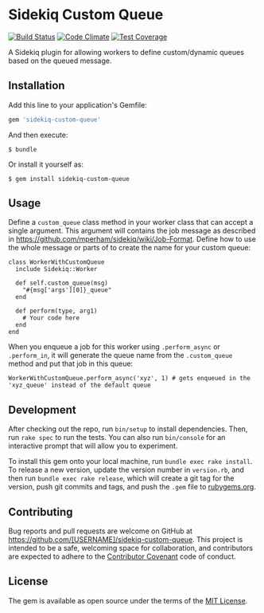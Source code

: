# Sidekiq Custom Queue

[![Build Status](https://travis-ci.org/evansagge/sidekiq-custom-queue.svg)](https://travis-ci.org/evansagge/sidekiq-custom-queue)
[![Code Climate](https://codeclimate.com/github/evansagge/sidekiq-custom-queue/badges/gpa.svg)](https://codeclimate.com/github/evansagge/sidekiq-custom-queue)
[![Test Coverage](https://codeclimate.com/github/evansagge/sidekiq-custom-queue/badges/coverage.svg)](https://codeclimate.com/github/evansagge/sidekiq-custom-queue/coverage)

A Sidekiq plugin for allowing workers to define custom/dynamic queues based on the queued message.

## Installation

Add this line to your application's Gemfile:

```ruby
gem 'sidekiq-custom-queue'
```

And then execute:

    $ bundle

Or install it yourself as:

    $ gem install sidekiq-custom-queue

## Usage

Define a `custom_queue` class method in your worker class that can accept a single argument. This argument will contains the job message
as described in https://github.com/mperham/sidekiq/wiki/Job-Format. Define how to use the whole message or parts of to create the name
for your custom queue:

```
class WorkerWithCustomQueue
  include Sidekiq::Worker

  def self.custom_queue(msg)
    "#{msg['args'][0]}_queue"
  end

  def perform(type, arg1)
    # Your code here
  end
end
```

When you enqueue a job for this worker using `.perform_async` or `.perform_in`, it will generate the queue name from the `.custom_queue`
method and put that job in this queue:

```
WorkerWithCustomQueue.perform_async('xyz', 1) # gets enqueued in the 'xyz_queue' instead of the default queue
```

## Development

After checking out the repo, run `bin/setup` to install dependencies. Then, run `rake spec` to run the tests.
You can also run `bin/console` for an interactive prompt that will allow you to experiment.

To install this gem onto your local machine, run `bundle exec rake install`.
To release a new version, update the version number in `version.rb`, and then run `bundle exec rake release`,
which will create a git tag for the version, push git commits and tags, and push the `.gem` file to [rubygems.org](https://rubygems.org).

## Contributing

Bug reports and pull requests are welcome on GitHub at https://github.com/[USERNAME]/sidekiq-custom-queue.
This project is intended to be a safe, welcoming space for collaboration, and contributors are expected to adhere to the
[Contributor Covenant](contributor-covenant.org) code of conduct.


## License

The gem is available as open source under the terms of the [MIT License](http://opensource.org/licenses/MIT).

